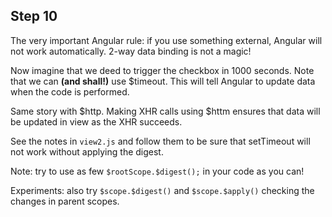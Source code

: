 ## Step 10

The very important Angular rule: if you use something external, Angular will not work automatically. 2-way data binding is not a magic!

Now imagine that we deed to trigger the checkbox in 1000 seconds. Note that we can **(and shall!)** use $timeout. This will tell Angular to update data when the code is performed.

Same story with $http. Making XHR calls using $httm ensures that data will be updated in view as the XHR succeeds.

See the notes in `view2.js` and follow them to be sure that setTimeout will not work without applying the digest.

Note: try to use as few `$rootScope.$digest();` in your code as you can!

Experiments: also try `$scope.$digest()` and `$scope.$apply()` checking the changes in parent scopes.